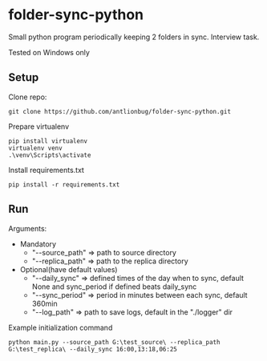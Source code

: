 # folder-sync-python
Small python program periodically keeping 2 folders in sync. Interview task.

Tested on Windows only

## Setup

Clone repo:
```
git clone https://github.com/antlionbug/folder-sync-python.git
```
Prepare virtualenv
```
pip install virtualenv
virtualenv venv
.\venv\Scripts\activate
```
Install requirements.txt
```
pip install -r requirements.txt
```

## Run

Arguments:

- Mandatory
  - "--source_path" => path to source directory
  - "--replica_path" => path to the replica directory
- Optional(have default values)
  - "--daily_sync" => defined times of the day when to sync, default None and sync_period if defined beats daily_sync
  - "--sync_period" => period in minutes between each sync, default 360min
  - "--log_path" => path to save logs, default in the "./logger" dir

Example initialization command
```
python main.py --source_path G:\test_source\ --replica_path G:\test_replica\ --daily_sync 16:00,13:18,06:25
```
